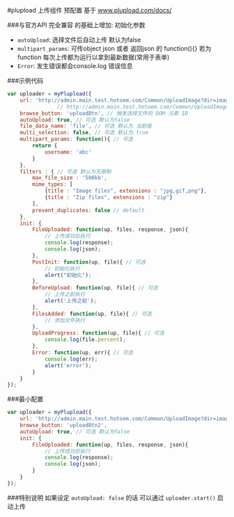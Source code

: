 #plupload 上传组件 预配置
基于 www.plupload.com/docs/

###与官方API 完全兼容 的基础上增加:
初始化参数
* `autoUpload`: 选择文件后自动上传 默认为false
* `multipart_params`: 可传object json 或者 返回json 的 function(){} 若为function 每次上传都为运行以拿到最新数据(常用于表单)
* `Error`: 发生错误都会console.log 错误信息

###示例代码
```javascript
var uploader = myPlupload({
	url: 'http://admin.main.test.hotoem.com/Common/UploadImage?dir=image', 
				// http://admin.main.test.hotoem.com/Common/UploadImage?dir=image
	browse_button: 'uploadBtn', // 触发选择文件的 DOM 元素 ID
	autoUpload: true, // 可选 默认为false
	file_data_name: 'file', // 可选 默认为 当前值
	multi_selection: false, // 可选 默认为 true
	multipart_params: function(){ // 可选
		return {
			username: 'abc'
		}
	},
	filters : { // 可选 默认为无限制
		max_file_size : '500kb',
		mime_types: [
			{title : "Image files", extensions : "jpg,gif,png"},
			{title : "Zip files", extensions : "zip"}
		],
		prevent_duplicates: false // default
	},
	init: {
		FileUploaded: function(up, files, response, json){
			// 上传成功后执行
			console.log(response);
			console.log(json);
		},
		PostInit: function(up, file){ // 可选
			// 初始化执行
			alert("初始化");
		},
		BeforeUpload: function(up, file){ // 可选
			// 上传之前执行
			alert('上传之前');
		},
		FilesAdded: function(up, file){ // 可选
			// 添加文件执行
		},
		UploadProgress: function(up, file){ // 可选
			console.log(file.percent);
		},
		Error: function(up, err){ // 可选
			console.log(err);
			alert('error');
		}
	}
});
```

###最小配置
```javascript
var uploader = myPlupload({
	url: 'http://admin.main.test.hotoem.com/Common/UploadImage?dir=image', 
	browse_button: 'uploadBtn2',
	autoUpload: true, // 可选 默认为false
	init: {
		FileUploaded: function(up, files, response, json){
			// 上传成功后执行
			console.log(response);
			console.log(json);
		}
	}
});
```

###特别说明
如果设定 `autoUpload: false` 的话
可以通过 `uploader.start()` 启动上传